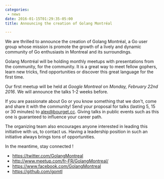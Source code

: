 ```yaml
---
categories:
 - news
date: 2016-01-15T01:29:35-05:00
title: Announcing the creation of Golang Montréal

---
```


We are thrilled to announce the creation of Golang Montréal, a Go user group
whose mission is promote the growth of a lively and dynamic community of Go
enthusiasts in Montreal and its surroundings.

Golang Montréal will be holding monthly meetups with presentations from the
community, for the community. It is a great way to meet fellow gophers, learn
new tricks, find opportunities or discover this great language for the first
time.

<!--more-->

Our first meetup will be held at *Google Montreal* on *Monday, February
22nd 2016*. We will announce the talks 1-2 weeks before.

If you are passionate about Go or you know something that we don't, come and
share it with the community!  Send your proposal for talks (lasting 5, 15 or 30
minutes) to alex@bourget.cc.  Giving talks in public events such as this one is
guaranteed to influence your career path.

The organizing team also encourages anyone interested in leading this initiative
with us, to contact us. Having a leadership position in such an initiative
always brings tons of opportunities.

In the meantime, stay connected !

* https://twitter.com/GolangMontreal
* http://www.meetup.com/fr-FR/GolangMontreal/
* https://www.facebook.com/GolangMontreal
* https://github.com/gomtl
